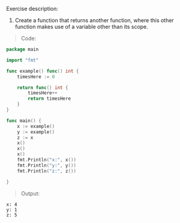 Exercise description:

1. Create a function that returns another function, where this other function makes use of a variable other than its scope. 

> Code:
```go
package main

import "fmt"

func example() func() int {
	timesHere := 0

	return func() int {
		timesHere++
		return timesHere
	}
}

func main() {
	x := example()
	y := example()
	z := x
	x()
	x()
	x()
	fmt.Println("x:", x())
	fmt.Println("y:", y())
	fmt.Println("z:", z())

}

```

> Output:
```console
x: 4
y: 1
z: 5
```
